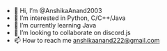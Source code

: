 - 👋 Hi, I’m @AnshikaAnand2003
- 👀 I’m interested in Python, C/C++/Java
- 🌱 I’m currently learning Java
- 💞️ I’m looking to collaborate on discord.js
- 📫 How to reach me anshikaanand222@gmail.com

<!---
AnshikaAnand2003/AnshikaAnand2003 is a ✨ special ✨ repository because its `README.md` (this file) appears on your GitHub profile.
You can click the Preview link to take a look at your changes.
--->
